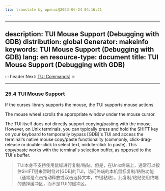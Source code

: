 ```yaml
---
tip: translate by openai@2023-06-24 04:16:21
...
```

---
description: TUI Mouse Support (Debugging with GDB)
distribution: global
Generator: makeinfo
keywords: TUI Mouse Support (Debugging with GDB)
lang: en
resource-type: document
title: TUI Mouse Support (Debugging with GDB)
---
::: header
Next: [TUI Commands](TUI-Commands.html#TUI-Commands)]
:::

---

### 25.4 TUI Mouse Support

If the curses library supports the mouse, the TUI supports mouse actions.

The mouse wheel scrolls the appropriate window under the mouse cursor.


The TUI itself does not directly support copying/pasting with the mouse. However, on Unix terminals, you can typically press and hold the SHIFT key on your keyboard to temporarily bypass [GDB]'s TUI and access the terminal's native mouse copy/paste functionality (commonly, click-drag-release or double-click to select text, middle-click to paste). This copy/paste works with the terminal's selection buffer, as opposed to the TUI's buffer.

> TUI本身不支持使用鼠标进行复制/粘贴。但是，在Unix终端上，通常可以按住SHIFT键来暂时绕过[GDB]的TUI，访问终端的本机鼠标复制/粘贴功能（通常是点击拖动释放或双击选择文本，中键粘贴）。此复制/粘贴使用终端的选择缓冲区，而不是TUI的缓冲区。

